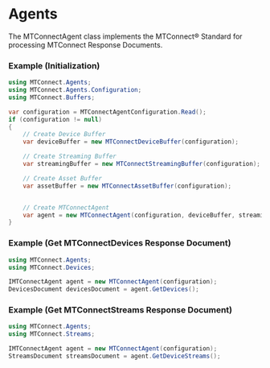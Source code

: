 # Agents
The MTConnectAgent class implements the MTConnect® Standard for processing MTConnect Response Documents.

### Example (Initialization)
```c#
using MTConnect.Agents;
using MTConnect.Agents.Configuration;
using MTConnect.Buffers;

var configuration = MTConnectAgentConfiguration.Read();
if (configuration != null)
{
    // Create Device Buffer
    var deviceBuffer = new MTConnectDeviceBuffer(configuration);

    // Create Streaming Buffer
    var streamingBuffer = new MTConnectStreamingBuffer(configuration);

    // Create Asset Buffer
    var assetBuffer = new MTConnectAssetBuffer(configuration);


    // Create MTConnectAgent
    var agent = new MTConnectAgent(configuration, deviceBuffer, streamingBuffer, assetBuffer);
}
```

### Example (Get MTConnectDevices Response Document)
```c#
using MTConnect.Agents;
using MTConnect.Devices;

IMTConnectAgent agent = new MTConnectAgent(configuration);
DevicesDocument devicesDocument = agent.GetDevices();
```

### Example (Get MTConnectStreams Response Document)
```c#
using MTConnect.Agents;
using MTConnect.Streams;

IMTConnectAgent agent = new MTConnectAgent(configuration);
StreamsDocument streamsDocument = agent.GetDeviceStreams();
```
